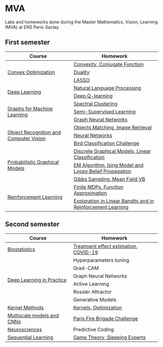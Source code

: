 # MVA
Labs and homeworks done during the Master Mathematics, Vision, Learning (MVA) at ENS Paris-Saclay.

## First semester

<table>
    <thead>
        <tr>
            <th>Course</th>
            <th>Homework</th>
        </tr>
    </thead>
    <tbody>
         <!-- Convex Optimization -->
         <tr>
              <td rowspan=3><a href="https://github.com/moulinantoine/MVA/tree/master/convex_optimization">Convex Optimization</a></td>
              <td><a href="https://github.com/moulinantoine/MVA/tree/master/convex_optimization/HW1">Convexity, Conjugate Function</a></td>
         </tr>
         <tr>
              <td><a href="https://github.com/moulinantoine/MVA/tree/master/convex_optimization/HW2">Duality</a></td>
         </tr>
         <tr>
              <td><a href="https://github.com/moulinantoine/MVA/tree/master/convex_optimization/HW3">LASSO</a></td>
         </tr>
         <!-- Deep Learning -->
         <tr>
              <td rowspan=2><a href="https://github.com/moulinantoine/MVA/tree/master/deep_learning">Deep Learning</a></td>
              <td><a href="https://github.com/moulinantoine/MVA/tree/master/deep_learning/nlp_project">Natural Language Processing</a></td>
         </tr>
         <tr>
              <td><a href="https://github.com/moulinantoine/MVA/tree/master/deep_learning/dqn_project">Deep Q-learning</a></td>
         </tr>
         <!-- Graphs for Machine Learning -->
         <tr>
              <td rowspan=3><a href="https://github.com/moulinantoine/MVA/tree/master/graphs_ml">Graphs for Machine Learning</a></td>
              <td><a href="https://github.com/moulinantoine/MVA/tree/master/graphs_ml/PW1">Spectral Clustering</a></td>
         </tr>
         <tr>
              <td><a href="https://github.com/moulinantoine/MVA/tree/master/graphs_ml/PW2">Semi-Supervised Learning</a></td>
         </tr>
         <tr>
              <td><a href="https://github.com/moulinantoine/MVA/tree/master/graphs_ml/PW3">Graph Neural Networks</a></td>
         </tr>
         <!-- Object Recognition and Computer Vision -->
         <tr>
              <td rowspan=3><a href="https://github.com/moulinantoine/MVA/tree/master/object_recognition">Object Recognition and Computer Vision</a></td>
              <td><a href="https://github.com/moulinantoine/MVA/tree/master/object_recognition">Objects Matching, Image Retrieval</a></td>
         </tr>
         <tr>
              <td><a href="https://github.com/moulinantoine/MVA/tree/master/object_recognition">Neural Networks</a></td>
         </tr>
         <tr>
              <td><a href="https://github.com/moulinantoine/MVA/tree/master/object_recognition">Bird Classification Challenge</a></td>
         </tr>
         <!-- Probabilistic Graphical Models -->
         <tr>
              <td rowspan=3><a href="https://github.com/moulinantoine/MVA/tree/master/probabilistic_graphical_models">Probabilistic Graphical Models</a></td>
              <td><a href="https://github.com/moulinantoine/MVA/tree/master/probabilistic_graphical_models/HW1">Discrete Graphical Models, Linear Classification</a></td>
         </tr>
         <tr>
              <td><a href="https://github.com/moulinantoine/MVA/tree/master/probabilistic_graphical_models/HW2">EM Algorithm, Ising Model and Loopy Belief Propagation</a></td>
         </tr>
         <tr>
              <td><a href="https://github.com/moulinantoine/MVA/tree/master/probabilistic_graphical_models/HW3">Gibbs Sampling, Mean Field VB</a></td>
         </tr>
         <!-- Reinforcement Learning -->
         <tr>
              <td rowspan=2><a href="https://github.com/moulinantoine/MVA/tree/master/reinforcement_learning">Reinforcement Learning</a></td>
              <td><a href="https://github.com/moulinantoine/MVA/tree/master/reinforcement_learning/HW1">Finite MDPs, Function Approximation</a></td>
         </tr>
         <tr>
              <td><a href="https://github.com/moulinantoine/MVA/tree/master/reinforcement_learning/HW2">Exploration in Linear Bandits and in Reinforcement Learning</a></td>
         </tr>
    </tbody>
</table>

## Second semester

<table>
    <thead>
        <tr>
            <th>Course</th>
            <th>Homework</th>
        </tr>
    </thead>
    <tbody>
         <!-- Biostatistics -->
         <tr>
              <td rowspan=1><a href="https://github.com/moulinantoine/MVA/tree/master/biostatistics">Biostatistics</a></td>
              <td><a href="https://github.com/moulinantoine/MVA/tree/master/biostatistics/biostats.pdf">Treatment effect estimation, COVID-19</a></td>
         </tr>
         <!-- Deep Learning in Practice -->
         <tr>
              <td rowspan=6><a href="https://github.com/moulinantoine/MVA/tree/master/deep_practice">Deep Learning in Practice</a></td>
              <td>Hyperparameters tuning</td>
         </tr>
         <tr>
              <td>Grad-CAM</td>
         </tr>
         <tr>
              <td>Graph Neural Networks</td>
         </tr>
         <tr>
              <td>Active Learning</td>
         </tr>
         <tr>
              <td>Rossler Attractor</td>
         </tr>
         <tr>
              <td>Generative Models</td>
         </tr>
         <!-- Kernel Methods -->
         <tr>
              <td rowspan=1><a href="https://github.com/moulinantoine/MVA/tree/master/kernel_methods">Kernel Methods</a></td>
              <td><a href="https://github.com/moulinantoine/MVA/tree/master/kernel_methods/HW.pdf">Kernels, Optimization</a></td>
         </tr>
         <!-- Multiscale models and CNNs -->
         <tr>
              <td rowspan=1><a href="https://github.com/moulinantoine/MVA/tree/master/multi_scale">Multiscale models and CNNs</a></td>
              <td><a href="https://github.com/moulinantoine/MVA/tree/master/multi_scale">Paris Fire Brigade Challenge</a></td>
         </tr>
         <!-- Neurosciences -->
         <tr>
              <td rowspan=1><a href="https://github.com/moulinantoine/MVA/tree/master/neurosciences">Neurosciences</a></td>
              <td>Predictive Coding</td>
         </tr>
         <!-- Sequential Learning -->
         <tr>
              <td rowspan=1><a href="https://github.com/moulinantoine/MVA/tree/master/sequential_learning">Sequential Learning</a></td>
              <td><a href="https://github.com/moulinantoine/MVA/tree/master/sequential_learning/report/report.pdf">Game Theory, Sleeping Experts</a></td>
         </tr>
    </tbody>
</table>
